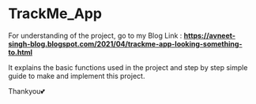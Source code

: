 # TrackMe_App

For understanding of the project, go to my Blog Link :
 **https://avneet-singh-blog.blogspot.com/2021/04/trackme-app-looking-something-to.html**
 
 It explains the basic functions used in the project and step by step simple guide to make and implement this project.
 
 Thankyou💕
